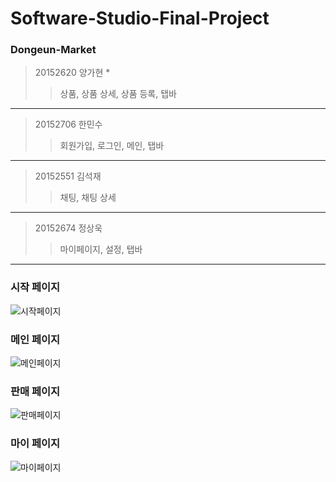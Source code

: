 # Software-Studio-Final-Project

### Dongeun-Market
> 20152620 양가현 *  
> > 상품, 상품 상세, 상품 등록, 탭바  
---  
> 20152706 한민수  
> > 회원가입, 로그인, 메인, 탭바  
---  
> 20152551 김석재  
> > 채팅, 채팅 상세  
---  
> 20152674 정상욱  
> > 마이페이지, 설정, 탭바
---  
### 시작 페이지
![시작페이지](https://user-images.githubusercontent.com/67571328/161932076-51c144f3-c528-4187-b90d-ef513e9d15be.jpeg)
### 메인 페이지
![메인페이지](https://user-images.githubusercontent.com/67571328/161932067-b804d8d2-01f4-4902-b939-983fe0c328bc.jpeg)
### 판매 페이지
![판매페이지](https://user-images.githubusercontent.com/67571328/161932045-a1e62956-ade2-45b5-b2c5-41b7900233aa.jpeg)
### 마이 페이지
![마이페이지](https://user-images.githubusercontent.com/67571328/161932072-f203c04b-2a65-4637-8843-1fa77f8629c5.jpeg)
